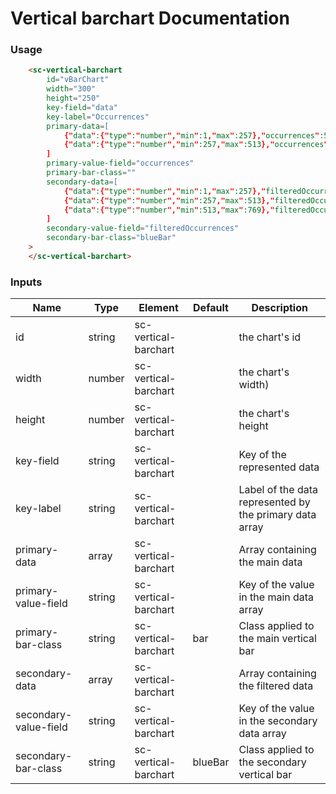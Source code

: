 # Vertical barchart Documentation

### Usage

```html
    <sc-vertical-barchart
		id="vBarChart" 
        width="300"
        height="250"
        key-field="data"
        key-label="Occurrences"	
		primary-data=[
			{"data":{"type":"number","min":1,"max":257},"occurrences":50},
			{"data":{"type":"number","min":257,"max":513},"occurrences":100},
		]
		primary-value-field="occurrences"
		primary-bar-class=""
		secondary-data=[
			{"data":{"type":"number","min":1,"max":257},"filteredOccurrences":120},
			{"data":{"type":"number","min":257,"max":513},"filteredOccurrences":50},
			{"data":{"type":"number","min":513,"max":769},"filteredOccurrences":150}
		]
		secondary-value-field="filteredOccurrences"
		secondary-bar-class="blueBar"
	>
    </sc-vertical-barchart>
```

### Inputs

| **Name** | **Type** | **Element** | **Default** | **Description** |
| -- | -- | -- | -- | -- |
| id | string | sc-vertical-barchart |  | the chart's id |
| width | number | sc-vertical-barchart |  | the chart's width) |
| height | number | sc-vertical-barchart |  | the chart's height |
| key-field | string | sc-vertical-barchart |  | Key of the represented data |
| key-label | string | sc-vertical-barchart |  | Label of the data represented by the primary data array |
| primary-data | array | sc-vertical-barchart |  | Array containing the main data |
| primary-value-field | string | sc-vertical-barchart |  | Key of the value in the main data array |
| primary-bar-class | string | sc-vertical-barchart | bar | Class applied to the main vertical bar |
| secondary-data | array | sc-vertical-barchart |  | Array containing the filtered data |
| secondary-value-field | string | sc-vertical-barchart |  | Key of the value in the secondary data array |
| secondary-bar-class | string | sc-vertical-barchart | blueBar | Class applied to the secondary vertical bar |